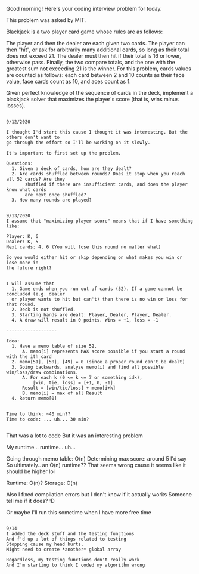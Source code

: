 Good morning! Here's your coding interview problem for today.

This problem was asked by MIT.

Blackjack is a two player card game whose rules are as follows:

The player and then the dealer are each given two cards.
The player can then "hit", or ask for arbitrarily many additional cards, so long as their total does not exceed 21.
The dealer must then hit if their total is 16 or lower, otherwise pass.
Finally, the two compare totals, and the one with the greatest sum not exceeding 21 is the winner.
For this problem, cards values are counted as follows: each card between 2 and 10 counts as their face value, face cards count as 10, and aces count as 1.

Given perfect knowledge of the sequence of cards in the deck, implement a blackjack solver that maximizes the player's score (that is, wins minus losses).

~~~~~~~~~~~~~~~~~~~~~~~~~~~~~~~~~~~~~~~~~~~~

9/12/2020

I thought I'd start this cause I thought it was interesting. But the others don't want to
go through the effort so I'll be working on it slowly.

It's important to first set up the problem.

Questions:
  1. Given a deck of cards, how are they dealt?
  2. Are cards shuffled between rounds? Does it stop when you reach all 52 cards? Are they
       shuffled if there are insufficient cards, and does the player know what cards
       are next once shuffled?
  3. How many rounds are played?


9/13/2020
I assume that "maximizing player score" means that if I have something like:

Player: K, 6
Dealer: K, 5
Next cards: 4, 6 (You will lose this round no matter what)

So you would either hit or skip depending on what makes you win or lose more in
the future right?


I will assume that
  1. Game ends when you run out of cards (52). If a game cannot be concluded (e.g. dealer
  or player wants to hit but can't) then there is no win or loss for that round.
  2. Deck is not shuffled.
  3. Starting hands are dealt: Player, Dealer, Player, Dealer.
  4. A draw will result in 0 points. Wins = +1, loss = -1

-------------------

Idea:
  1. Have a memo table of size 52.
      A. memo[i] represents MAX score possible if you start a round with the ith card
  2. memo[51], [50], [49] = 0 (since a proper round can't be dealt)
  3. Going backwards, analyze memo[i] and find all possible win/loss/draw combinations.
      A. For each k (0 <= k <= 7 or something idk),
          [win, tie, loss] = [+1, 0, -1].
	  Result = [win/tie/loss] + memo[i+k]
      B. memo[i] = max of all Result
  4. Return memo[0]


Time to think: ~40 min??
Time to code: ... uh... 30 min?


~~~~~~~~~~~~~~~~~~~~~~~~~~~~~~~~~~~~~~~~~~~~

That was a lot to code
But it was an interesting problem

My runtime... runtime... uh...

Going through memo table: O(n)
Determining max score: around 5 I'd say
So ultimately.. an O(n) runtime??
That seems wrong cause it seems like it should be higher lol

Runtime: O(n)?
Storage: O(n)

Also I fixed compilation errors but I don't know if it actually works
Someone tell me if it does? :D

Or maybe I'll run this sometime when I have more free time

~~~~~~~~~~~~~~~~~~~~~~~~~~~~~~~~

9/14
I added the deck stuff and the testing functions
And f'd up a lot of things related to testing
Stopping cause my head hurts.
Might need to create *another* global array

Regardless, my testing functions don't really work
And I'm starting to think I coded my algorithm wrong